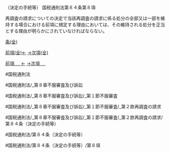 （決定の手続等）
国税通則法第８４条第８項

再調査の請求についての決定で当該再調査の請求に係る処分の全部又は一部を維持する場合における前項に規定する理由においては、その維持される処分を正当とする理由が明らかにされていなければならない。

[条(全)](国税通則法＿＿＿＿＿第８４条_.md)

[前項(全)←](国税通則法＿＿＿＿＿第８４条第７項_.md)    [→次項(全)](国税通則法＿＿＿＿＿第８４条第９項_.md)

[前項 　 ←](国税通則法＿＿＿＿＿第８４条第７項.md)    [→次項 　 ](国税通則法＿＿＿＿＿第８４条第９項.md)



#国税通則法

#国税通則法/_第８章不服審査及び訴訟

#国税通則法/_第８章不服審査及び訴訟/_第１節不服審査

#国税通則法/_第８章不服審査及び訴訟/_第１節不服審査/_第２款再調査の請求

#国税通則法/_第８章不服審査及び訴訟/_第１節不服審査/_第２款再調査の請求/第８４条（決定の手続等）

#国税通則法/第８４条（決定の手続等）

#国税通則法/第８４条（決定の手続等）/第８項

